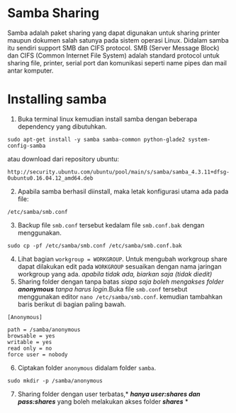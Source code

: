 Samba Sharing
=============
Samba adalah paket sharing yang dapat digunakan untuk sharing printer maupun dokumen salah satunya pada sistem operasi Linux. Didalam samba itu sendiri support SMB dan CIFS protocol. SMB (Server Message Block) dan CIFS (Common Internet File System) adalah standard protocol untuk sharing file, printer, serial port dan komunikasi seperti name pipes dan mail antar komputer.

Installing samba
================
1. Buka terminal linux kemudian install samba dengan beberapa dependency yang dibutuhkan.
```
sudo apt-get install -y samba samba-common python-glade2 system-config-samba
```
atau download dari repository ubuntu:
```
http://security.ubuntu.com/ubuntu/pool/main/s/samba/samba_4.3.11+dfsg-0ubuntu0.16.04.12_amd64.deb
```
2. Apabila samba berhasil diinstall, maka letak konfigurasi utama ada pada file:
```
/etc/samba/smb.conf
```
3. Backup file `smb.conf` tersebut kedalam file `smb.conf.bak` dengan menggunakan.
```
sudo cp -pf /etc/samba/smb.conf /etc/samba/smb.conf.bak
```
4. Lihat bagian `workgroup = WORKGROUP`. Untuk mengubah workgroup share dapat dilakukan edit pada `WORKGROUP` sesuaikan dengan nama jaringan workgroup yang ada. *apabila tidak ada, biarkan saja (tidak diedit)*
5. Sharing folder dengan tanpa batas *siapa saja boleh mengakses folder ***anonymous*** tanpa harus login*.Buka file `smb.conf` tersebut menggunakan editor `nano /etc/samba/smb.conf`. kemudian tambahkan baris berikut di bagian paling bawah.
```
[Anonymous]

path = /samba/anonymous
browsable = yes
writable = yes
read only = no
force user = nobody
```
6. Ciptakan folder `anonymous` didalam folder `samba`.
```
sudo mkdir -p /samba/anonymous
```
7. Sharing folder dengan user terbatas,* ***hanya user:shares dan pass:shares*** yang boleh melakukan akses folder ***shares*** *







